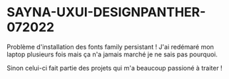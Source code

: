 # SAYNA-UXUI-DESIGNPANTHER-072022
Problème d'installation des fonts family persistant !
J'ai redémaré mon laptop plusieurs fois mais ça n'a jamais marché je ne sais pas pourquoi.

Sinon celui-ci fait partie des projets qui m'a beaucoup passioné à traiter !
